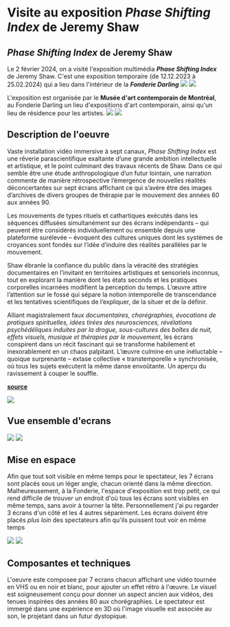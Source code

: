 # Visite au exposition _Phase Shifting Index_ de Jeremy Shaw


## _Phase Shifting Index_ de Jeremy Shaw
Le 2 février 2024, on a visité l'exposition multimédia **_Phase Shifting Index_**  de Jeremy Shaw. C'est une exposition temporaire (de 12.12.2023 à 25.02.2024) qui a lieu dans l'intérieur de la _**Fonderie Darling**_
![](/JEREMY_SHAW_phase_shifting_index/media/entrance.jpg)
![](/JEREMY_SHAW_phase_shifting_index/media/poster_exposition.jpg)





L'exposition est organisée par le **Musée d'art contemporain de Montréal**, au Fonderie Darling un lieu d'expositions d'art contemporain, ainsi qu'un lieu de résidence pour les artistes.
![](/JEREMY_SHAW_phase_shifting_index/media/fonderie_exterieur.jpg)
![](/JEREMY_SHAW_phase_shifting_index/media/fonderie_exterieur2.jpg)


## Description de l'oeuvre

Vaste installation vidéo immersive à sept canaux, _Phase Shifting Index_ est une rêverie parascientifique exaltante d’une grande ambition intellectuelle et artistique, et le point culminant des travaux récents de Shaw. Dans ce qui semble être une étude anthropologique d’un futur lointain, une narration commente de manière rétrospective l’émergence de nouvelles réalités déconcertantes sur sept écrans affichant ce qui s’avère être des images d’archives de divers groupes de thérapie par le mouvement des années 60 aux années 90. 

Les mouvements de types rituels et cathartiques exécutés dans les séquences diffusées simultanément sur des écrans indépendants – qui peuvent être considérés individuellement ou ensemble depuis une plateforme surélevée – évoquent des cultures uniques dont les systèmes de croyances sont fondés sur l’idée d’induire des réalités parallèles par le mouvement. 

Shaw ébranle la confiance du public dans la véracité des stratégies documentaires en l’invitant en territoires artistiques et sensoriels inconnus, tout en explorant la manière dont les états seconds et les pratiques corporelles incarnées modifient la perception du temps. L’œuvre attire l’attention sur le fossé qui sépare la notion intemporelle de transcendance et les tentatives scientifiques de l’expliquer, de la situer et de la définir.

Alliant magistralement faux _documentaires, chorégraphies, évocations de pratiques spirituelles, idées tirées des neurosciences, révélations psychédéliques induites par la drogue, sous-cultures des boîtes de nuit, effets visuels, musique et thérapies par le mouvement_, les écrans conspirent dans un récit fascinant qui se transforme habilement et inexorablement en un chaos palpitant. L’œuvre culmine en une inéluctable – quoique surprenante – extase collective « transtemporelle » synchronisée, où tous les sujets exécutent la même danse envoûtante. Un aperçu du ravissement à couper le souffle.

 

[**source**](https://fonderiedarling.org/Phase-Shifting-Index)

![](/JEREMY_SHAW_phase_shifting_index/media/description.jpg)


## Vue ensemble d'ecrans

![](/JEREMY_SHAW_phase_shifting_index/media/vue_emnsemble1.jpg)
![](/JEREMY_SHAW_phase_shifting_index/media/vue_ensemble2.jpg)


## Mise en espace

Afin que tout soit visible en même temps pour le spectateur, les 7 écrans sont placés sous un léger angle, chacun orienté dans la même direction. Malheureusement, à la Fonderie, l'espace d'exposition est trop petit, ce qui rend difficile de trouver un endroit d'où tous les écrans sont visibles en même temps, sans avoir à tourner la tête. Personnellement j'ai pu regarder 3 écrans d'un côté et les 4 autres séparément. 
Les écrans doivent être placés _plus loin_ des spectateurs afin qu'ils puissent tout voir en même temps

![](/JEREMY_SHAW_phase_shifting_index/media/vue_ensemble_ecrans.jpg)
![](/JEREMY_SHAW_phase_shifting_index/media/structure.jpg)


## Composantes et techniques

L'oeuvre este composee par 7 ecrans chacun affichant une vidéo tournée en VHS ou en noir et blanc, pour ajouter un effet rétro à l'œuvre. 
Le visuel est soigneusement conçu pour donner un aspect ancien aux vidéos, des tenues inspirées des années 80 aux chorégraphies. Le spectateur est immergé dans une expérience en 3D où l'image visuelle est associée au son, le projetant dans un futur dystopique.





